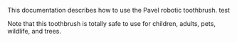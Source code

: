 This documentation describes how to use the Pavel robotic toothbrush. test

Note that this toothbrush is totally safe to use for children, adults, pets, wildlife, and trees.
